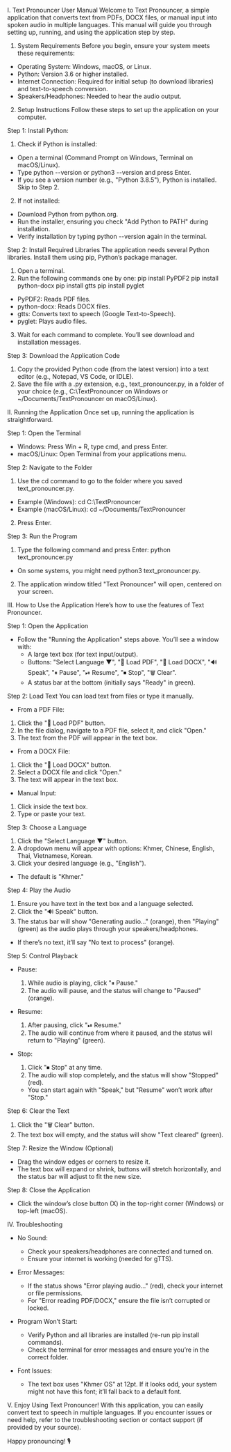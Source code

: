 I. Text Pronouncer User Manual
Welcome to Text Pronouncer, a simple application that converts text from PDFs, DOCX files, or manual input into spoken audio in multiple languages. 
This manual will guide you through setting up, running, and using the application step by step.

1. System Requirements
Before you begin, ensure your system meets these requirements:
- Operating System: Windows, macOS, or Linux.
- Python: Version 3.6 or higher installed.
- Internet Connection: Required for initial setup (to download libraries) and text-to-speech conversion.
- Speakers/Headphones: Needed to hear the audio output.

2. Setup Instructions
Follow these steps to set up the application on your computer.

Step 1: Install Python: 
1. Check if Python is installed:
- Open a terminal (Command Prompt on Windows, Terminal on macOS/Linux).
- Type python --version or python3 --version and press Enter.
- If you see a version number (e.g., "Python 3.8.5"), Python is installed. Skip to Step 2.

2. If not installed:
- Download Python from python.org.
- Run the installer, ensuring you check "Add Python to PATH" during installation.
- Verify installation by typing python --version again in the terminal.

Step 2: Install Required Libraries
The application needs several Python libraries. Install them using pip, Python’s package manager.
1. Open a terminal.
2. Run the following commands one by one:
   pip install PyPDF2
   pip install python-docx
   pip install gtts
   pip install pyglet

- PyPDF2: Reads PDF files.
- python-docx: Reads DOCX files.
- gtts: Converts text to speech (Google Text-to-Speech).
- pyglet: Plays audio files.
3. Wait for each command to complete. You’ll see download and installation messages.

Step 3: Download the Application Code
1. Copy the provided Python code (from the latest version) into a text editor (e.g., Notepad, VS Code, or IDLE).
2. Save the file with a .py extension, e.g., text_pronouncer.py, in a folder of your choice
  (e.g., C:\TextPronouncer on Windows or ~/Documents/TextPronouncer on macOS/Linux).

II. Running the Application
Once set up, running the application is straightforward.

Step 1: Open the Terminal
- Windows: Press Win + R, type cmd, and press Enter.
- macOS/Linux: Open Terminal from your applications menu.

Step 2: Navigate to the Folder
1. Use the cd command to go to the folder where you saved text_pronouncer.py.
- Example (Windows): cd C:\TextPronouncer
- Example (macOS/Linux): cd ~/Documents/TextPronouncer
2. Press Enter.

Step 3: Run the Program
1. Type the following command and press Enter: python text_pronouncer.py
- On some systems, you might need python3 text_pronouncer.py.
2. The application window titled "Text Pronouncer" will open, centered on your screen.

III. How to Use the Application
Here’s how to use the features of Text Pronouncer.

Step 1: Open the Application
- Follow the "Running the Application" steps above. You’ll see a window with:
  - A large text box (for text input/output).
  - Buttons: "Select Language ▼", "📄 Load PDF", "📝 Load DOCX", "🔊 Speak", "⏸ Pause", "⏯ Resume", "⏹ Stop", "🗑 Clear".
  - A status bar at the bottom (initially says "Ready" in green).

Step 2: Load Text
You can load text from files or type it manually.
- From a PDF File:
1. Click the "📄 Load PDF" button.
2. In the file dialog, navigate to a PDF file, select it, and click "Open."
3. The text from the PDF will appear in the text box.

- From a DOCX File:
1. Click the "📝 Load DOCX" button.
2. Select a DOCX file and click "Open."
3. The text will appear in the text box.

- Manual Input:
1. Click inside the text box.
2. Type or paste your text.

Step 3: Choose a Language
1. Click the "Select Language ▼" button.
2. A dropdown menu will appear with options: Khmer, Chinese, English, Thai, Vietnamese, Korean.
3. Click your desired language (e.g., "English").
  - The default is "Khmer."

Step 4: Play the Audio
1. Ensure you have text in the text box and a language selected.
2. Click the "🔊 Speak" button.
3. The status bar will show "Generating audio..." (orange), then "Playing" (green) as the audio plays through your speakers/headphones.
  - If there’s no text, it’ll say "No text to process" (orange).

Step 5: Control Playback
- Pause:
  1. While audio is playing, click "⏸ Pause."
  2. The audio will pause, and the status will change to "Paused" (orange).

- Resume:
  1. After pausing, click "⏯ Resume."
  2. The audio will continue from where it paused, and the status will return to "Playing" (green).

- Stop:
  1. Click "⏹ Stop" at any time.
  2. The audio will stop completely, and the status will show "Stopped" (red).
    - You can start again with "Speak," but "Resume" won’t work after "Stop."

Step 6: Clear the Text
1. Click the "🗑 Clear" button.
2. The text box will empty, and the status will show "Text cleared" (green).

Step 7: Resize the Window (Optional)
- Drag the window edges or corners to resize it.
- The text box will expand or shrink, buttons will stretch horizontally, and the status bar will adjust to fit the new size.

Step 8: Close the Application
- Click the window’s close button (X) in the top-right corner (Windows) or top-left (macOS).

IV. Troubleshooting
- No Sound:
  - Check your speakers/headphones are connected and turned on.
  - Ensure your internet is working (needed for gTTS).

- Error Messages:
  - If the status shows "Error playing audio..." (red), check your internet or file permissions.
  - For "Error reading PDF/DOCX," ensure the file isn’t corrupted or locked.

- Program Won’t Start:
  - Verify Python and all libraries are installed (re-run pip install commands).
  - Check the terminal for error messages and ensure you’re in the correct folder.

- Font Issues:
  - The text box uses "Khmer OS" at 12pt. If it looks odd, your system might not have this font; it’ll fall back to a default font.

V. Enjoy Using Text Pronouncer!
With this application, you can easily convert text to speech in multiple languages. If you encounter issues or need help, refer to the troubleshooting section or contact support (if provided by your source).

Happy pronouncing! 🎙️
